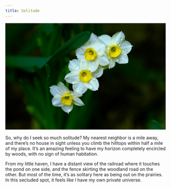 ```yaml
---
title: Solitude
---
```


![Narcissus flowers](/images/narcissus.jpg)

So, why do I seek so much solitude? My nearest neighbor is a mile away, and there’s no house in sight unless you climb the hilltops within half a mile of my place. It’s an amazing feeling to have my horizon completely encircled by woods, with no sign of human habitation.

From my little haven, I have a distant view of the railroad where it touches the pond on one side, and the fence skirting the woodland road on the other. But most of the time, it’s as solitary here as being out on the prairies. In this secluded spot, it feels like I have my own private universe.
